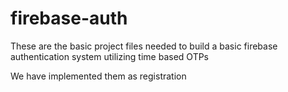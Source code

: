 # firebase-auth
These are the basic project files needed to build a basic firebase authentication system utilizing time based OTPs

We have implemented them as registration

